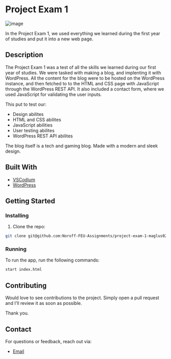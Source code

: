 # Project Exam 1

![image](https://i.imgur.com/pvOzhaJ.png)

In the Project Exam 1, we used everything we learned during the first year of studies and put it into a new web page.

## Description

The Project Exam 1 was a test of all the skills we learned during our first year of studies. We were tasked with making a blog, and implenting it with WordPress. All the content for the blog were to be hosted on the WordPress instance, and then fetched to to the HTML and CSS page with JavaScript through the WordPress REST API. It also included a contact form, where we used JavaScript for validating the user inputs.

This put to test our:
- Design abilites
- HTML and CSS abilites
- JavaScript abilities
- User testing abilites
- WordPress REST API abilites

The blog itself is a tech and gaming blog. Made with a modern and sleek design.

## Built With

- [VSCodium](https://vscodium.com/)
- [WordPress](https://github.com/WordPress)

## Getting Started

### Installing

1. Clone the repo:

```bash
git clone git@github.com:Noroff-FEU-Assignments/project-exam-1-maglus02.git
```

### Running

To run the app, run the following commands:

```bash
start index.html
```

## Contributing

Would love to see contributions to the project. Simply open a pull request and I'll review it as soon as possible. 

Thank you.

## Contact

For questions or feedback, reach out via:
- [Email](mailto:contact@mase.addy.io)
